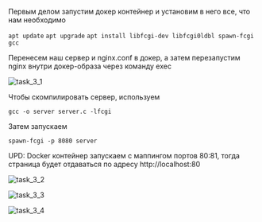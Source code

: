 Первым делом запустим докер контейнер и установим в него все, что нам необходимо

```apt update```
```apt upgrade```
```apt install libfcgi-dev libfcgi0ldbl spawn-fcgi gcc```

Перенесем наш сервер и nginx.conf в докер, а затем перезапустим nginx внутри докер-образа через команду exec

![task_3_1](./../screenshots/task_3_1.jpg "task_3_1")

Чтобы скомпилировать сервер, используем

```gcc -o server server.c -lfcgi```

Затем запускаем

```spawn-fcgi -p 8080 server```

UPD: Docker контейнер запускаем с маппингом портов 80:81, тогда страница будет отдаваться по адресу http://localhost:80 

![task_3_2](./../screenshots/task_3_2.jpg "task_3_2")

![task_3_3](./../screenshots/task_3_3.jpg "task_3_3")

![task_3_4](./../screenshots/task_3_4.jpg "task_3_4")